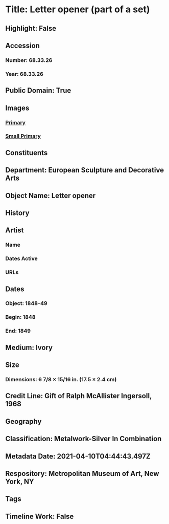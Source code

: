# Title: Letter opener (part of a set)
## Highlight: False
## Accession
### Number: 68.33.26
### Year: 68.33.26
## Public Domain: True
## Images
### [Primary](https://images.metmuseum.org/CRDImages/es/original/189779.jpg)
### [Small Primary](https://images.metmuseum.org/CRDImages/es/web-large/189779.jpg)
## Constituents
## Department: European Sculpture and Decorative Arts
## Object Name: Letter opener
## History
## Artist
### Name
### Dates Active
### URLs
## Dates
### Object: 1848–49
### Begin: 1848
### End: 1849
## Medium: Ivory
## Size
### Dimensions: 6 7/8 × 15/16 in. (17.5 × 2.4 cm)
## Credit Line: Gift of Ralph McAllister Ingersoll, 1968
## Geography
## Classification: Metalwork-Silver In Combination
## Metadata Date: 2021-04-10T04:44:43.497Z
## Respository: Metropolitan Museum of Art, New York, NY
## Tags
## Timeline Work: False
